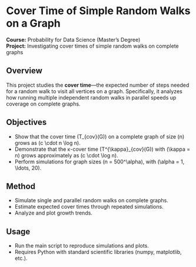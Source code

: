 # Cover Time of Simple Random Walks on a Graph

**Course:** Probability for Data Science (Master’s Degree)  
**Project:** Investigating cover times of simple random walks on complete graphs

## Overview  
This project studies the **cover time**—the expected number of steps needed for a random walk to visit all vertices on a graph. Specifically, it analyzes how running multiple independent random walks in parallel speeds up coverage on complete graphs.

## Objectives  
- Show that the cover time \(T_{cov}(G)\) on a complete graph of size \(n\) grows as \(c \cdot n \log n\).  
- Demonstrate that the κ-cover time \(T^{\kappa}_{cov}(G)\) with \(\kappa = n\) grows approximately as \(c \cdot \log n\).  
- Perform simulations for graph sizes \(n = 500^\alpha\), with \(\alpha = 1, \ldots, 20\).

## Method  
- Simulate single and parallel random walks on complete graphs.  
- Estimate expected cover times through repeated simulations.  
- Analyze and plot growth trends.

## Usage  
- Run the main script to reproduce simulations and plots.  
- Requires Python with standard scientific libraries (numpy, matplotlib, etc.).

